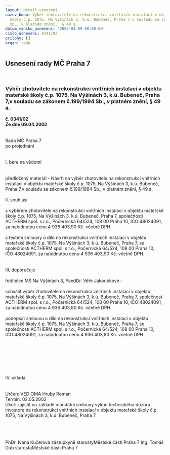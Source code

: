```yaml
---
layout: detail_usneseni
nazev_bodu: Výběr zhotovitele na rekonstrukci vnitřních instalací v objektu mateřské
  školy č.p. 1075, Na Výšinách 3, k.ú. Bubeneč, Praha 7,v souladu se zákonem č.199/1994
  Sb., v platném znění,  § 49 a.
datum_vzniku_usneseni: '2002-04-09 00:00:00'
cislo_usneseni: 0341/02
prilohy: []
organ: rada
---
```

<div id="ucUsn_pList" class="usn">
	<span><h2>Usnesení rady MČ Praha 7 </h2>
<br></span><div class="standBody">
<span><h3>Výběr zhotovitele na rekonstrukci vnitřních instalací v objektu mateřské školy č.p. 1075, Na Výšinách 3, k.ú. Bubeneč, Praha 7,v souladu se zákonem č.199/1994 Sb., v platném znění,  § 49 a.</h3></span><div class="center">
		<strong>č. 0341/02</strong><br>
	</div>
<div class="center">
		<strong>Ze dne 09.04.2002</strong><br><br>
	</div>
<br>Rada MČ Praha 7<br>po projednání<br><br><br>I.	bere na vědomí<br><br> <br>předložený materiál - Návrh na výběr zhotovitele na rekonstrukci vnitřních instalací v objektu mateřské školy č.p. 1075, Na Výšinách 3, k.ú. Bubeneč, Praha 7,v souladu se zákonem č.199/1994 Sb., v platném znění, § 49 a.<br><br>II.	souhlasí <br><br>s výběrem zhotovitele na rekonstrukci vnitřních instalací v objektu mateřské školy č.p. 1075, Na Výšinách 3, k.ú. Bubeneč, Praha 7, společností ACTHERM spol. s r.o., Počernická 64/524, 108 00  Praha 10, IČO:48024091, za nabídnutou cenu 4 936 403,90 Kč. včetně DPH.<br><br>s textem smlouvy o dílo na rekonstrukci vnitřních instalací v objektu mateřské školy č.p. 1075, Na Výšinách 3, k.ú. Bubeneč, Praha 7, se společností ACTHERM spol. s r.o., Počernická 64/524, 108 00  Praha 10, IČO:48024091, za nabídnutou cenu 4 936 403,90 Kč. včetně DPH.<br><br><br>III.	doporučuje<br><br>ředitelce MŠ Na Výšinách 3, PaedDr. Věře Jakoubkové : <br><br>schválit výběr zhotovitele na rekonstrukci vnitřních instalací v objektu mateřské školy č.p. 1075, Na Výšinách 3, k.ú. Bubeneč, Praha 7, společnost ACTHERM spol. s r.o., Počernická 64/524, 108 00  Praha 10, IČO:48024091, za nabídnutou cenu 4 936 403,90 Kč. včetně DPH.<br><br>podepsat smlouvu o dílo na rekonstrukci vnitřních instalací v objektu mateřské školy č.p. 1075, Na Výšinách 3, k.ú. Bubeneč, Praha 7, se společností ACTHERM spol. s r.o., Počernická 64/524, 108 00  Praha 10, IČO:48024091, za nabídnutou cenu 4 936 403,90 Kč. včetně DPH.<br><br><br><br><br><br><br><br>IV.	ukládá <br><br> <br>Určen:	VED OMA Hrubý Roman<br>Termín: 02.05.2002<br>Úkol:	zajistit na základě mandátní smlouvy výkon technického dozoru investora na rekonstrukci vnitřních instalací v objektu mateřské školy č.p. 1075, Na Výšinách 3, k.ú. Bubeneč,   Praha 7<br> <br> <br> <br>	<br>PhDr. Ivana Kučerová zástupkyně starostyMěstské části Praha 7	Ing. Tomáš Dub starostaMěstské části Praha 7<br>	<br><br>
</div>
</div>